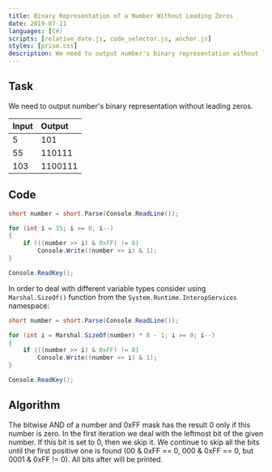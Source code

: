 ```yaml
---
title: Binary Representation of a Number Without Leading Zeros
date: 2019-07-11
languages: [C#]
scripts: [relative_date.js, code_selector.js, anchor.js]
styles: [prism.css]
description: We need to output number's binary representation without leading zeros.
---
```

 
## Task

We need to output number's binary representation without leading zeros.

| Input | Output |
| :---- | :----- |
| 5     | 101    |
| 55    | 110111 |
| 103   | 1100111|

## Code

```csharp
short number = short.Parse(Console.ReadLine());

for (int i = 15; i >= 0; i--)
{
    if (((number >> i) & 0xFF) != 0)
        Console.Write((number >> i) & 1);
}

Console.ReadKey();
```

In order to deal with different variable types consider using `Marshal.SizeOf()` function from the `System.Runtime.InteropServices` namespace:

```csharp
short number = short.Parse(Console.ReadLine());

for (int i = Marshal.SizeOf(number) * 8 - 1; i >= 0; i--)
{
    if (((number >> i) & 0xFF) != 0)
        Console.Write((number >> i) & 1);
}

Console.ReadKey();
```

## Algorithm

The bitwise AND of a number and 0xFF mask has the result 0 only if this number is zero. In the first iteration we deal with the leftmost bit of the given number. If this bit is set to 0, then we skip it. We continue to skip all the bits until the first positive one is found (00 & 0xFF == 0, 000 & 0xFF == 0, but 0001 & 0xFF != 0). All bits after will be printed.